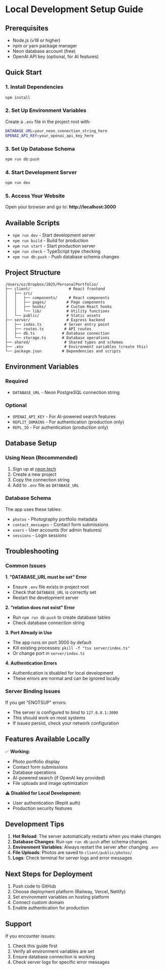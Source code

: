 # Local Development Setup Guide

## Prerequisites
- Node.js (v18 or higher)
- npm or yarn package manager
- Neon database account (free)
- OpenAI API key (optional, for AI features)

## Quick Start

### 1. Install Dependencies
```bash
npm install
```

### 2. Set Up Environment Variables
Create a `.env` file in the project root with:
```bash
DATABASE_URL=your_neon_connection_string_here
OPENAI_API_KEY=your_openai_api_key_here
```

### 3. Set Up Database Schema
```bash
npm run db:push
```

### 4. Start Development Server
```bash
npm run dev
```

### 5. Access Your Website
Open your browser and go to: **http://localhost:3000**

## Available Scripts

- `npm run dev` - Start development server
- `npm run build` - Build for production
- `npm run start` - Start production server
- `npm run check` - TypeScript type checking
- `npm run db:push` - Push database schema changes

## Project Structure

```
/Users/oz/Dropbox/2025/PersonalPortfolio/
├── client/                 # React frontend
│   ├── src/
│   │   ├── components/     # React components
│   │   ├── pages/         # Page components
│   │   ├── hooks/         # Custom React hooks
│   │   └── lib/           # Utility functions
│   └── public/            # Static assets
├── server/                # Express backend
│   ├── index.ts          # Server entry point
│   ├── routes.ts         # API routes
│   ├── db.ts            # Database connection
│   └── storage.ts       # Database operations
├── shared/               # Shared types and schemas
├── .env                  # Environment variables (create this)
└── package.json         # Dependencies and scripts
```

## Environment Variables

### Required
- `DATABASE_URL` - Neon PostgreSQL connection string

### Optional
- `OPENAI_API_KEY` - For AI-powered search features
- `REPLIT_DOMAINS` - For authentication (production only)
- `REPL_ID` - For authentication (production only)

## Database Setup

### Using Neon (Recommended)
1. Sign up at [neon.tech](https://neon.tech)
2. Create a new project
3. Copy the connection string
4. Add to `.env` file as `DATABASE_URL`

### Database Schema
The app uses these tables:
- `photos` - Photography portfolio metadata
- `contact_messages` - Contact form submissions
- `users` - User accounts (for admin features)
- `sessions` - Login sessions

## Troubleshooting

### Common Issues

**1. "DATABASE_URL must be set" Error**
- Ensure `.env` file exists in project root
- Check that `DATABASE_URL` is correctly set
- Restart the development server

**2. "relation does not exist" Error**
- Run `npm run db:push` to create database tables
- Check database connection string

**3. Port Already in Use**
- The app runs on port 3000 by default
- Kill existing processes: `pkill -f "tsx server/index.ts"`
- Or change port in `server/index.ts`

**4. Authentication Errors**
- Authentication is disabled for local development
- These errors are normal and can be ignored locally

### Server Binding Issues
If you get "ENOTSUP" errors:
- The server is configured to bind to `127.0.0.1:3000`
- This should work on most systems
- If issues persist, check your network configuration

## Features Available Locally

✅ **Working:**
- Photo portfolio display
- Contact form submissions
- Database operations
- AI-powered search (if OpenAI key provided)
- File uploads and image optimization

⚠️ **Disabled for Local Development:**
- User authentication (Replit auth)
- Production security features

## Development Tips

1. **Hot Reload**: The server automatically restarts when you make changes
2. **Database Changes**: Run `npm run db:push` after schema changes
3. **Environment Variables**: Always restart the server after changing `.env`
4. **File Uploads**: Photos are saved to `client/public/photos/`
5. **Logs**: Check terminal for server logs and error messages

## Next Steps for Deployment

1. Push code to GitHub
2. Choose deployment platform (Railway, Vercel, Netlify)
3. Set environment variables on hosting platform
4. Connect custom domain
5. Enable authentication for production

## Support

If you encounter issues:
1. Check this guide first
2. Verify all environment variables are set
3. Ensure database connection is working
4. Check server logs for specific error messages
